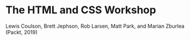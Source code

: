 # The HTML and CSS Workshop
Lewis Coulson, Brett Jephson, Rob Larsen, Matt Park, and Marian Zburlea (Packt, 2019)
